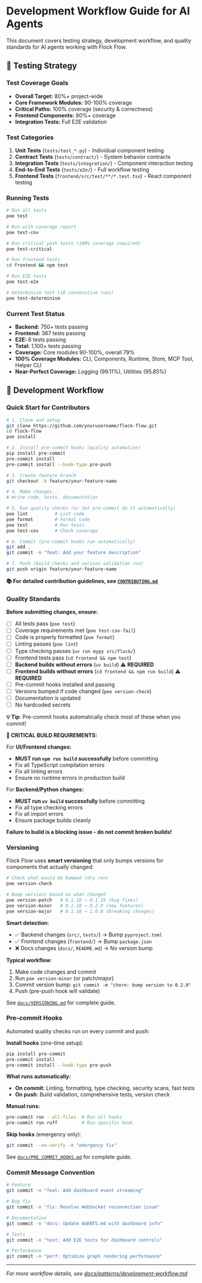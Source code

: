 # Development Workflow Guide for AI Agents

This document covers testing strategy, development workflow, and quality standards for AI agents working with Flock Flow.

## 🧪 Testing Strategy

### Test Coverage Goals

- **Overall Target:** 80%+ project-wide
- **Core Framework Modules:** 90-100% coverage
- **Critical Paths:** 100% coverage (security & correctness)
- **Frontend Components:** 80%+ coverage
- **Integration Tests:** Full E2E validation

### Test Categories

1. **Unit Tests** (`tests/test_*.py`) - Individual component testing
2. **Contract Tests** (`tests/contract/`) - System behavior contracts
3. **Integration Tests** (`tests/integration/`) - Component interaction testing
4. **End-to-End Tests** (`tests/e2e/`) - Full workflow testing
5. **Frontend Tests** (`frontend/src/test/**/*.test.tsx`) - React component testing

### Running Tests

```bash
# Run all tests
poe test

# Run with coverage report
poe test-cov

# Run critical path tests (100% coverage required)
poe test-critical

# Run frontend tests
cd frontend && npm test

# Run E2E tests
poe test-e2e

# Determinism test (10 consecutive runs)
poe test-determinism
```

### Current Test Status

- **Backend:** 750+ tests passing
- **Frontend:** 367 tests passing
- **E2E:** 6 tests passing
- **Total:** 1,100+ tests passing
- **Coverage:** Core modules 90-100%, overall 79%
- **100% Coverage Modules:** CLI, Components, Runtime, Store, MCP Tool, Helper CLI
- **Near-Perfect Coverage:** Logging (99.11%), Utilities (95.85%)

## 🔧 Development Workflow

### Quick Start for Contributors

```bash
# 1. Clone and setup
git clone https://github.com/yourusername/flock-flow.git
cd flock-flow
poe install

# 2. Install pre-commit hooks (quality automation)
pip install pre-commit
pre-commit install
pre-commit install --hook-type pre-push

# 3. Create feature branch
git checkout -b feature/your-feature-name

# 4. Make changes...
# Write code, tests, documentation

# 5. Run quality checks (or let pre-commit do it automatically)
poe lint          # Lint code
poe format        # Format code
poe test          # Run tests
poe test-cov      # Check coverage

# 6. Commit (pre-commit hooks run automatically)
git add .
git commit -m "feat: Add your feature description"

# 7. Push (build checks and version validation run)
git push origin feature/your-feature-name
```

**📚 For detailed contribution guidelines, see [`CONTRIBUTING.md`](../../CONTRIBUTING.md)**

### Quality Standards

**Before submitting changes, ensure:**
- [ ] All tests pass (`poe test`)
- [ ] Coverage requirements met (`poe test-cov-fail`)
- [ ] Code is properly formatted (`poe format`)
- [ ] Linting passes (`poe lint`)
- [ ] Type checking passes (`uv run mypy src/flock/`)
- [ ] Frontend tests pass (`cd frontend && npm test`)
- [ ] **Backend builds without errors** (`uv build`) ⚠️ **REQUIRED**
- [ ] **Frontend builds without errors** (`cd frontend && npm run build`) ⚠️ **REQUIRED**
- [ ] Pre-commit hooks installed and passing
- [ ] Versions bumped if code changed (`poe version-check`)
- [ ] Documentation is updated
- [ ] No hardcoded secrets

**💡 Tip**: Pre-commit hooks automatically check most of these when you commit!

**🚨 CRITICAL BUILD REQUIREMENTS:**

For **UI/Frontend changes:**
- **MUST run `npm run build` successfully** before committing
- Fix all TypeScript compilation errors
- Fix all linting errors
- Ensure no runtime errors in production build

For **Backend/Python changes:**
- **MUST run `uv build` successfully** before committing
- Fix all type checking errors
- Fix all import errors
- Ensure package builds cleanly

**Failure to build is a blocking issue - do not commit broken builds!**

### Versioning

Flock Flow uses **smart versioning** that only bumps versions for components that actually changed:

```bash
# Check what would be bumped (dry run)
poe version-check

# Bump versions based on what changed
poe version-patch   # 0.1.18 → 0.1.19 (bug fixes)
poe version-minor   # 0.1.18 → 0.2.0 (new features)
poe version-major   # 0.1.18 → 1.0.0 (breaking changes)
```

**Smart detection**:
- ✅ Backend changes (`src/`, `tests/`) → Bump `pyproject.toml`
- ✅ Frontend changes (`frontend/`) → Bump `package.json`
- ❌ Docs changes (`docs/`, `README.md`) → No version bump

**Typical workflow**:
1. Make code changes and commit
2. Run `poe version-minor` (or patch/major)
3. Commit version bump: `git commit -m "chore: bump version to 0.2.0"`
4. Push (pre-push hook will validate)

See [`docs/VERSIONING.md`](../VERSIONING.md) for complete guide.

### Pre-commit Hooks

Automated quality checks run on every commit and push:

**Install hooks** (one-time setup):
```bash
pip install pre-commit
pre-commit install
pre-commit install --hook-type pre-push
```

**What runs automatically:**
- **On commit**: Linting, formatting, type checking, security scans, fast tests
- **On push**: Build validation, comprehensive tests, version check

**Manual runs:**
```bash
pre-commit run --all-files  # Run all hooks
pre-commit run ruff         # Run specific hook
```

**Skip hooks** (emergency only):
```bash
git commit --no-verify -m "emergency fix"
```

See [`docs/PRE_COMMIT_HOOKS.md`](../PRE_COMMIT_HOOKS.md) for complete guide.

### Commit Message Convention

```bash
# Feature
git commit -m "feat: Add dashboard event streaming"

# Bug fix
git commit -m "fix: Resolve WebSocket reconnection issue"

# Documentation
git commit -m "docs: Update AGENTS.md with dashboard info"

# Tests
git commit -m "test: Add E2E tests for dashboard controls"

# Performance
git commit -m "perf: Optimize graph rendering performance"
```

---

*For more workflow details, see [docs/patterns/development-workflow.md](../patterns/development-workflow.md)*
